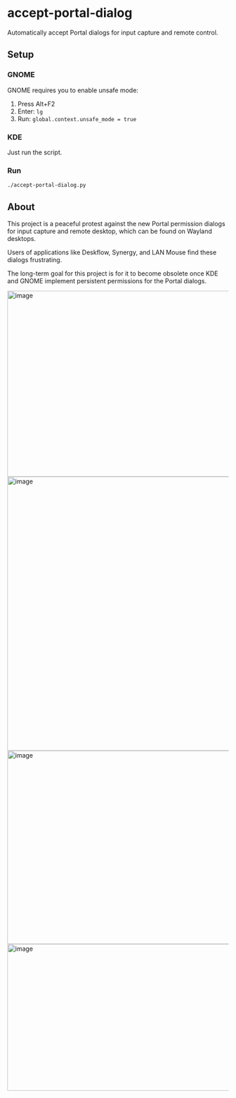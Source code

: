 # accept-portal-dialog

Automatically accept Portal dialogs for input capture and remote control.

## Setup

### GNOME

GNOME requires you to enable unsafe mode:
1. Press Alt+F2
2. Enter: `lg`
3. Run: `global.context.unsafe_mode = true`

### KDE

Just run the script.

### Run

```
./accept-portal-dialog.py
```

## About

This project is a peaceful protest against the new Portal permission dialogs for input capture and remote desktop, which can be found on Wayland desktops.

Users of applications like Deskflow, Synergy, and LAN Mouse find these dialogs frustrating.

The long-term goal for this project is for it to become obsolete once KDE and GNOME implement persistent permissions for the Portal dialogs.

<img width="622" height="422" alt="image" src="https://github.com/user-attachments/assets/2f777c12-9a55-4d5f-8f3b-4af4740fcb4d" />
<img width="782" height="622" alt="image" src="https://github.com/user-attachments/assets/7f1eeb02-e816-46dd-b1db-47139523cb90" />
<img width="612" height="439" alt="image" src="https://github.com/user-attachments/assets/b8cc1cfa-3f3c-4325-a291-2f73670660ce" />
<img width="654" height="333" alt="image" src="https://github.com/user-attachments/assets/18195a03-db2a-487c-8f1c-d74b2482aaf5" />




